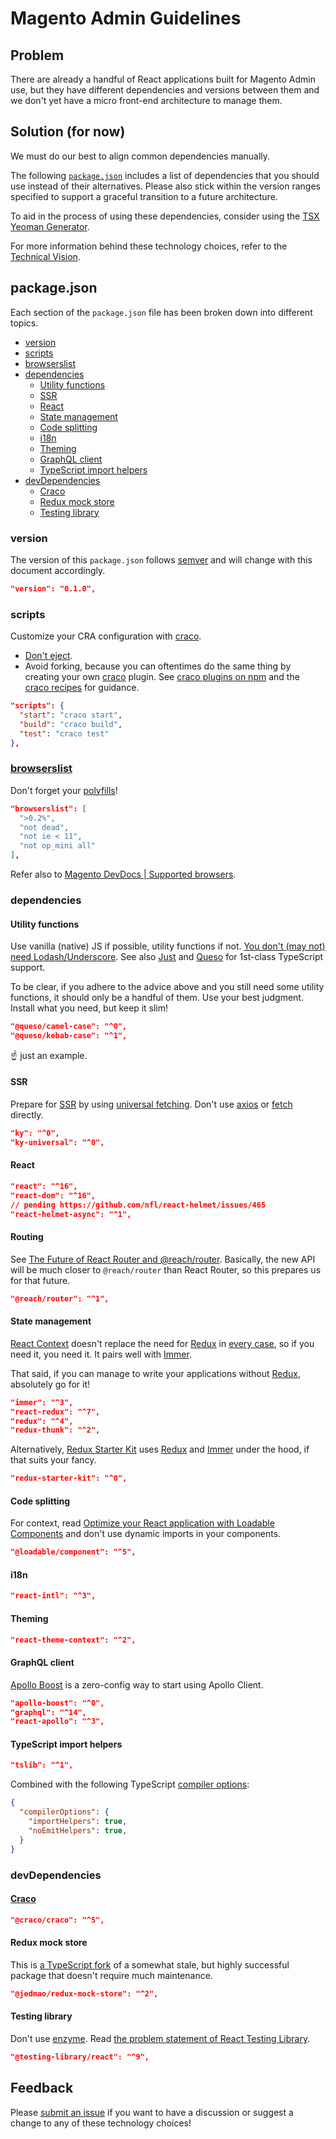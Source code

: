 # Magento Admin Guidelines

## Problem

There are already a handful of React applications built for Magento Admin use, but they have different dependencies and versions between them and we don't yet have a micro front-end architecture to manage them.

## Solution (for now)

We must do our best to align common dependencies manually.

The following [`package.json`](#packagejson) includes a list of dependencies that you should use instead of their alternatives. Please also stick within the version ranges specified to support a graceful transition to a future architecture.

To aid in the process of using these dependencies, consider using the [TSX Yeoman Generator](https://www.npmjs.com/package/generator-tsx).

For more information behind these technology choices, refer to the [Technical Vision](./technical-vision.md).

## package.json

Each section of the `package.json` file has been broken down into different topics.

- [version](#version)
- [scripts](#scripts)
- [browserslist](#browserslist)
- [dependencies](#dependencies)
  - [Utility functions](#utility-functions)
  - [SSR](#ssr)
  - [React](#react)
  - [State management](#state-management)
  - [Code splitting](#code-splitting)
  - [i18n](#i18n)
  - [Theming](#theming)
  - [GraphQL client](#graphql-client)
  - [TypeScript import helpers](#typescript-import-helpers)
- [devDependencies](#devdependencies)
  - [Craco](#craco)
  - [Redux mock store](#redux-mock-store)
  - [Testing library](#testing-library)

### version

The version of this `package.json` follows [semver](https://semver.org/) and will change with this document accordingly.

```json
"version": "0.1.0",
```

### scripts

Customize your CRA configuration with [craco][].

- [Don't eject](https://create-react-app.dev/docs/alternatives-to-ejecting).
- Avoid forking, because you can oftentimes do the same thing by creating your own [craco][] plugin. See [craco plugins on npm](https://www.npmjs.com/search?q=craco%20plugin) and the [craco recipes](https://github.com/sharegate/craco/tree/master/recipes) for guidance.

```json
"scripts": {
  "start": "craco start",
  "build": "craco build",
  "test": "craco test"
},
```

### [browserslist](https://github.com/browserslist/browserslist#readme)

Don't forget your [polyfills](https://create-react-app.dev/docs/supported-browsers-features#supported-language-features)!

```json
"browserslist": [
  ">0.2%",
  "not dead",
  "not ie < 11",
  "not op_mini all"
],
```

Refer also to [Magento DevDocs | Supported browsers](https://devdocs.magento.com/guides/v2.3/install-gde/system-requirements_browsers.html).

### dependencies

#### Utility functions

Use vanilla (native) JS if possible, utility functions if not. [You don't (may not) need Lodash/Underscore](https://github.com/you-dont-need/You-Dont-Need-Lodash-Underscore#you-dont-may-not-need-lodashunderscore-). See also [Just](https://github.com/angus-c/just#just) and [Queso](https://github.com/jedmao/queso#readme) for 1st-class TypeScript support.

To be clear, if you adhere to the advice above and you still need some utility functions, it should only be a handful of them. Use your best judgment. Install what you need, but keep it slim!

```json
"@queso/camel-case": "^0",
"@queso/kebab-case": "^1",
```

:point_up: just an example.

#### SSR

Prepare for [SSR](https://medium.com/walmartlabs/the-benefits-of-server-side-rendering-over-client-side-rendering-5d07ff2cefe8) by using [universal fetching](https://www.npmjs.com/package/ky-universal). Don't use [axios](https://www.npmjs.com/package/axios) or [fetch](https://developer.mozilla.org/en-US/docs/Web/API/Fetch_API) directly.

```json
"ky": "^0",
"ky-universal": "^0",
```

#### React

```json
"react": "^16",
"react-dom": "^16",
// pending https://github.com/nfl/react-helmet/issues/465
"react-helmet-async": "^1",
```

#### Routing

See [The Future of React Router and @reach/router](https://reacttraining.com/blog/reach-react-router-future/). Basically, the new API will be much closer to `@reach/router` than React Router, so this prepares us for that future.

```json
"@reach/router": "^1",
```

#### State management

[React Context][] doesn't replace the need for [Redux][] in [every case](https://daveceddia.com/context-api-vs-redux/), so if you need it, you need it. It pairs well with [Immer][].

That said, if you can manage to write your applications without [Redux][], absolutely go for it!

```json
"immer": "^3",
"react-redux": "^7",
"redux": "^4",
"redux-thunk": "^2",
```

Alternatively, [Redux Starter Kit](https://redux-starter-kit.js.org/) uses [Redux][] and [Immer][] under the hood, if that suits your fancy.

```json
"redux-starter-kit": "^0",
```

#### Code splitting

For context, read [Optimize your React application with Loadable Components](https://www.smooth-code.com/articles/code-splitting-react-loadable-components) and don't use dynamic imports in your components.

```json
"@loadable/component": "^5",
```

#### i18n

```json
"react-intl": "^3",
```

#### Theming

```json
"react-theme-context": "^2",
```

#### GraphQL client

[Apollo Boost](https://www.npmjs.com/package/apollo-boost) is a zero-config way to start using Apollo Client.

```json
"apollo-boost": "^0",
"graphql": "^14",
"react-apollo": "^3",
```

#### TypeScript import helpers

```json
"tslib": "^1",
```

Combined with the following TypeScript [compiler options](https://www.typescriptlang.org/docs/handbook/compiler-options.html):

```json
{
  "compilerOptions": {
    "importHelpers": true,
    "noEmitHelpers": true,
  }
}
```

### devDependencies

#### [Craco][]

```json
"@craco/craco": "^5",
```

#### Redux mock store

This is [a TypeScript fork](https://www.npmjs.com/package/@jedmao/redux-mock-store) of a somewhat stale, but highly successful package that doesn't require much maintenance.

```json
"@jedmao/redux-mock-store": "^2",
```

#### Testing library

Don't use [enzyme](https://airbnb.io/enzyme/). Read [the problem statement of React Testing Library](https://testing-library.com/docs/react-testing-library/intro).

```json
"@testing-library/react": "^9",
```

## Feedback

Please [submit an issue](https://github.com/magento/architecture/issues) if you want to have a discussion or suggest a change to any of these technology choices!

[craco]: https://www.npmjs.com/package/@craco/craco
[immer]: https://github.com/immerjs/immer
[react context]: https://reactjs.org/docs/context.html
[redux]: https://redux.js.org/
